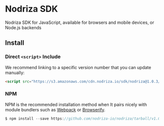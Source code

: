 
# Nodriza SDK

Nodriza SDK for JavaScript, available for browsers and mobile devices, or Node.js backends 

## Install

### Direct  `<script>`  Include
We recommend linking to a specific version number that you can update manually:
```html
<script src="https://s3.amazonaws.com/cdn.nodriza.io/sdk/nodriza@1.0.3/nodriza.bundle.js"></script>
```


### NPM
NPM is the recommended installation method when It pairs nicely with module bundlers such as [Webpack](https://webpack.js.org/) or [Browserify](http://browserify.org/).
```javascript
$ npm install --save https://github.com/nodriza-io/nodriza/tarball/v1.0.3
```

